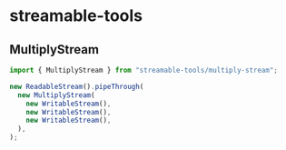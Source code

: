 # streamable-tools

## MultiplyStream

```ts
import { MultiplyStream } from "streamable-tools/multiply-stream";

new ReadableStream().pipeThrough(
  new MultiplyStream(
    new WritableStream(),
    new WritableStream(),
    new WritableStream(),
  ),
);
```
